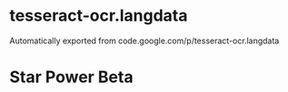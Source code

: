 # tesseract-ocr.langdata
Automatically exported from code.google.com/p/tesseract-ocr.langdata
# Star Power Beta
